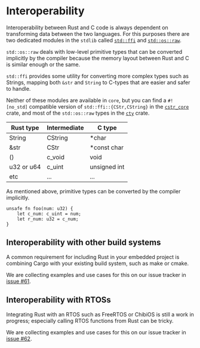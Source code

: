# Interoperability

Interoperability between Rust and C code is always dependent
on transforming data between the two languages.
For this purposes there are two dedicated modules
in the `stdlib` called
[`std::ffi`](https://doc.rust-lang.org/std/ffi/index.html) and
[`std::os::raw`](https://doc.rust-lang.org/std/os/raw/index.html).

`std::os::raw` deals with low-level primitive types that can
be converted implicitly by the compiler
because the memory layout between Rust and C
is similar enough or the same.

`std::ffi` provides some utility for converting more complex
types such as Strings, mapping both `&str` and `String`
to C-types that are easier and safer to handle.

Neither of these modules are available in `core`, but you can find a `#![no_std]`
compatible version of `std::ffi::{CStr,CString}` in the [`cstr_core`] crate, and
most of the `std::os::raw` types in the [`cty`] crate.

[`cstr_core`]: https://crates.io/crates/cstr_core
[`cty`]: https://crates.io/crates/cty

| Rust type  | Intermediate | C type       |
|------------|--------------|--------------|
| String     | CString      | *char        |
| &str       | CStr         | *const char  |
| ()         | c_void       | void         |
| u32 or u64 | c_uint       | unsigned int |
| etc        | ...          | ...          |

As mentioned above, primitive types can be converted
by the compiler implicitly.

```rust,ignore
unsafe fn foo(num: u32) {
    let c_num: c_uint = num;
    let r_num: u32 = c_num;
}
```

## Interoperability with other build systems

A common requirement for including Rust in your embedded project is combining
Cargo with your existing build system, such as make or cmake.

We are collecting examples and use cases for this on our issue tracker in
[issue #61].

[issue #61]: https://github.com/rust-embedded/book/issues/61


## Interoperability with RTOSs

Integrating Rust with an RTOS such as FreeRTOS or ChibiOS is still a work in
progress; especially calling RTOS functions from Rust can be tricky.

We are collecting examples and use cases for this on our issue tracker in
[issue #62].

[issue #62]: https://github.com/rust-embedded/book/issues/62
